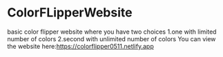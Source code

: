 # ColorFLipperWebsite
 basic color flipper website where you have two choices 
 1.one with limited number of colors
 2.second with unlimited number of colors
 You can view the website here:https://colorflipper0511.netlify.app
